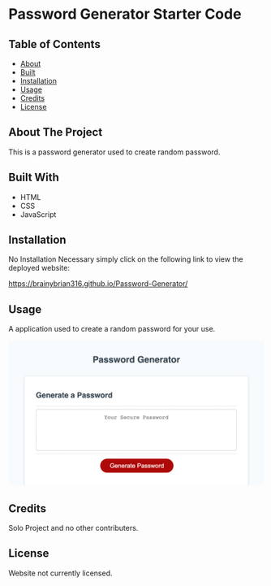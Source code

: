 # Password Generator Starter Code

## Table of Contents
- [About](#About-The-Project)
- [Built](#built-with)
- [Installation](#Installation)
- [Usage](#Usage)
- [Credits](#Credits)
- [License](#License)

## About The Project

This is a password generator used to create random password.

## Built With
- HTML
- CSS
- JavaScript

## Installation
No Installation Necessary simply click on the following link to view the deployed website:

https://brainybrian316.github.io/Password-Generator/

## Usage
A application used to create a random password for your use.

![ScreenShot](/assets/images/Password-generator.png)

## Credits
Solo Project and no other contributers.

## License
Website not currently licensed.

